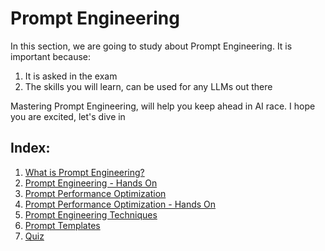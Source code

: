 # Prompt Engineering

In this section, we are going to study about Prompt Engineering. It is important because:
1. It is asked in the exam
2. The skills you will learn, can be used for any LLMs out there

Mastering Prompt Engineering, will help you keep ahead in AI race. I hope you are excited, let's dive in

## Index:
1. [What is Prompt Engineering?](promptengg.md)
2. [Prompt Engineering - Hands On]()
3. [Prompt Performance Optimization]()
4. [Prompt Performance Optimization - Hands On]()
5. [Prompt Engineering Techniques]()
6. [Prompt Templates]()
7. [Quiz]()